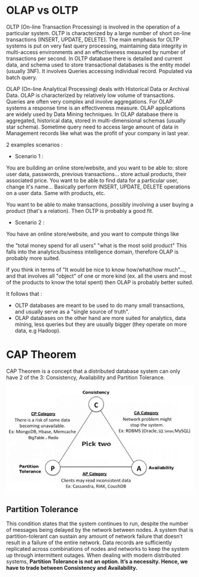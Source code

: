 # OLAP vs OLTP

OLTP (On-line Transaction Processing) is involved in the operation of a particular system. OLTP is characterized by a large number of short on-line transactions (INSERT, UPDATE, DELETE). The main emphasis for OLTP systems is put on very fast query processing, maintaining data integrity in multi-access environments and an effectiveness measured by number of transactions per second. In OLTP database there is detailed and current data, and schema used to store transactional databases is the entity model (usually 3NF). It involves Queries accessing individual record. Populated via batch query.

OLAP (On-line Analytical Processing) deals with Historical Data or Archival Data. OLAP is characterized by relatively low volume of transactions. Queries are often very complex and involve aggregations. For OLAP systems a response time is an effectiveness measure. OLAP applications are widely used by Data Mining techniques. In OLAP database there is aggregated, historical data, stored in multi-dimensional schemas (usually star schema). Sometime query need to access large amount of data in Management records like what was the profit of your company in last year.

2 examples scenarios :

* Scenario 1 :

You are building an online store/website, and you want to be able to:
store user data, passwords, previous transactions...
store actual products, their associated price.
You want to be able to find data for a particular user, change it's name... Basically perform INSERT, UPDATE, DELETE operations on a user data. Same with products, etc.

You want to be able to make transactions, possibly involving a user buying a product (that's a relation). Then OLTP is probably a good fit.

* Scenario 2 :

You have an online store/website, and you want to compute things like

the "total money spend for all users"
"what is the most sold product"
This falls into the analytics/business intelligence domain, therefore OLAP is probably more suited.

If you think in terms of "It would be nice to know how/what/how much"..., and that involves all "object" of one or more kind (ex. all the users and most of the products to know the total spent) then OLAP is probably better suited.


It follows that :

- OLTP databases are meant to be used to do many small transactions, and usually serve as a "single source of truth".
- OLAP databases on the other hand are more suited for analytics, data mining, less queries but they are usually bigger (they operate on more data, e.g Hadoop).



# CAP Theorem

CAP Theorem is a concept that a distributed database system can only have 2 of the 3: Consistency, Availability and Partition Tolerance.

![alt CAP triangle](https://raw.githubusercontent.com/meirelop/TechInterviewPreparation/master/Data%20Engineering/cap.png)

## Partition Tolerance

This condition states that the system continues to run, despite the number of messages being delayed by the network between nodes. A system that is partition-tolerant can sustain any amount of network failure that doesn’t result in a failure of the entire network. Data records are sufficiently replicated across combinations of nodes and networks to keep the system up through intermittent outages. When dealing with modern distributed systems, **Partition Tolerance is not an option. It’s a necessity. Hence, we have to trade between Consistency and Availability.**


